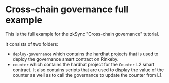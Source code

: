 # Cross-chain governance full example

This is the full example for the zkSync "Cross-chain governance" tutorial.

It consists of two folders:

- `deploy-governance` which contains the hardhat projects that is used to deploy the governance smart contract on Rinkeby.
- `counter` which contains the hardhat project for the `Counter` L2 smart contract. It also contains scripts that are used to display the value of the counter as well as to call the governance to update the counter from L1.
